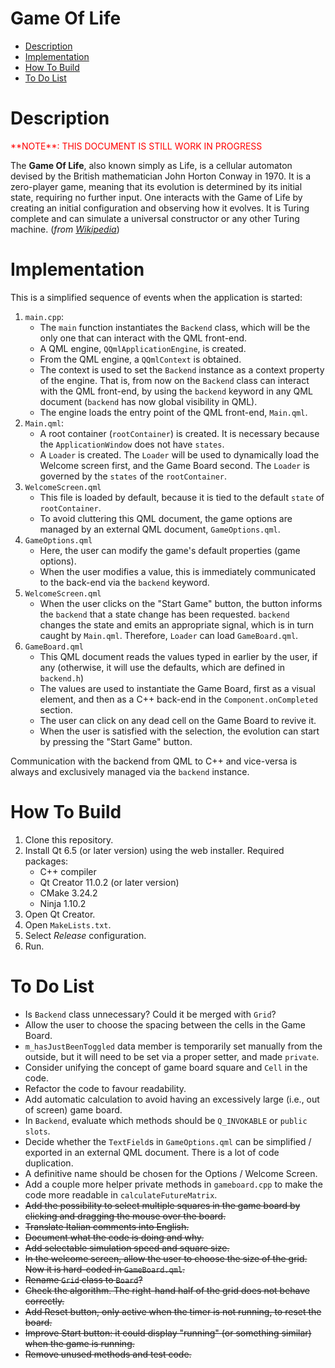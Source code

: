 <!-- omit in toc -->
# Game Of Life

- [Description](#description)
- [Implementation](#implementation)
- [How To Build](#how-to-build)
- [To Do List](#to-do-list)


# Description


<p style="color:red;">**NOTE**: THIS DOCUMENT IS STILL WORK IN PROGRESS</p>

The **Game Of Life**, also known simply as Life, is a cellular automaton devised by the British mathematician John Horton Conway in 1970. It is a zero-player game, meaning that its evolution is determined by its initial state, requiring no further input. One interacts with the Game of Life by creating an initial configuration and observing how it evolves. It is Turing complete and can simulate a universal constructor or any other Turing machine. (*from [Wikipedia](https://en.wikipedia.org/wiki/Conway%27s_Game_of_Life)*)


# Implementation

This is a simplified sequence of events when the application is started:

1. `main.cpp`:
    - The `main` function instantiates the `Backend` class, which will be the only one that can interact with the QML front-end.
    - A QML engine, `QQmlApplicationEngine`, is created.
    - From the QML engine, a `QQmlContext` is obtained.
    - The context is used to set the `Backend` instance as a context property of the engine. That is, from now on the `Backend` class can interact with the QML front-end, by using the `backend` keyword in any QML document (`backend` has now global visibility in QML).
    - The engine loads the entry point of the QML front-end, `Main.qml`.
2. `Main.qml`:
    - A root container (`rootContainer`) is created. It is necessary because the `ApplicationWindow` does not have `states`.
    - A `Loader` is created. The `Loader` will be used to dynamically load the Welcome screen first, and the Game Board second. The `Loader` is governed by the `states` of the `rootContainer`.
3. `WelcomeScreen.qml`
    - This file is loaded by default, because it is tied to the default `state` of `rootContainer`.
    - To avoid cluttering this QML document, the game options are managed by an external QML document, `GameOptions.qml`.
4. `GameOptions.qml`
    - Here, the user can modify the game's default properties (game options).
    - When the user modifies a value, this is immediately communicated to the back-end via the `backend` keyword.
5. `WelcomeScreen.qml`
    - When the user clicks on the "Start Game" button, the button informs the `backend` that a state change has been requested. `backend` changes the state and emits an appropriate signal, which is in turn caught by `Main.qml`. Therefore, `Loader` can load `GameBoard.qml`.
6. `GameBoard.qml`
    - This QML document reads the values typed in earlier by the user, if any (otherwise, it will use the defaults, which are defined in `backend.h`)
    - The values are used to instantiate the Game Board, first as a visual element, and then as a C++ back-end in the `Component.onCompleted` section.
    - The user can click on any dead cell on the Game Board to revive it.
    - When the user is satisfied with the selection, the evolution can start by pressing the "Start Game" button.

Communication with the backend from QML to C++ and vice-versa is always and exclusively managed via the `backend` instance.


# How To Build

1. Clone this repository.
2. Install Qt 6.5 (or later version) using the web installer. Required packages:
    - C++ compiler
    - Qt Creator 11.0.2 (or later version)
    - CMake 3.24.2
    - Ninja 1.10.2
3. Open Qt Creator.
4. Open `MakeLists.txt`.
5. Select *Release* configuration.
6. Run.


# To Do List

- Is `Backend` class unnecessary? Could it be merged with `Grid`?
- Allow the user to choose the spacing between the cells in the Game Board.
- `m_hasJustBeenToggled` data member is temporarily set manually from the outside, but it will need to be set via a proper setter, and made `private`.
- Consider unifying the concept of game board square and `Cell` in the code.
- Refactor the code to favour readability.
- Add automatic calculation to avoid having an excessively large (i.e., out of screen) game board.
- In `Backend`, evaluate which methods should be `Q_INVOKABLE` or `public slots`.
- Decide whether the `TextField`s in `GameOptions.qml` can be simplified / exported in an external QML document. There is a lot of code duplication.
- A definitive name should be chosen for the Options / Welcome Screen.
- Add a couple more helper private methods in `gameboard.cpp` to make the code more readable in `calculateFutureMatrix`.
- ~~Add the possibility to select multiple squares in the game board by clicking and dragging the mouse over the board.~~
- ~~Translate Italian comments into English.~~
- ~~Document what the code is doing and why.~~
- ~~Add selectable simulation speed and square size.~~
- ~~In the welcome screen, allow the user to choose the size of the grid. Now it is hard-coded in `GameBoard.qml`.~~
- ~~Rename `Grid` class to `Board`?~~
- ~~Check the algorithm. The right-hand half of the grid does not behave correctly.~~
- ~~Add Reset button, only active when the timer is not running, to reset the board.~~
- ~~Improve Start button: it could display "running" (or something similar) when the game is running.~~
- ~~Remove unused methods and test code.~~